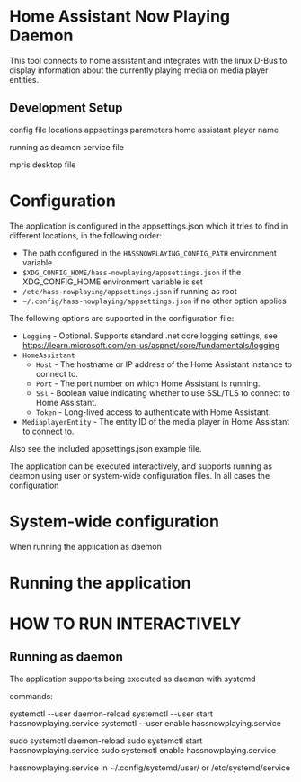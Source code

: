 # Home Assistant Now Playing Daemon

This tool connects to home assistant and integrates with the linux D-Bus to display information about the currently playing media on media player entities.

## Development Setup
config file locations
appsettings parameters
  home assistant
  player name

running as deamon
service file

mpris desktop file


# Configuration
The application is configured in the appsettings.json which it tries to find in different locations, in the following order:
- The path configured in the `HASSNOWPLAYING_CONFIG_PATH` environment variable
- `$XDG_CONFIG_HOME/hass-nowplaying/appsettings.json` if the XDG_CONFIG_HOME environment variable is set
- `/etc/hass-nowplaying/appsettings.json` if running as root
- `~/.config/hass-nowplaying/appsettings.json` if no other option applies

The following options are supported in the configuration file:
- `Logging` - Optional. Supports standard .net core logging settings, see https://learn.microsoft.com/en-us/aspnet/core/fundamentals/logging
- `HomeAssistant`
  - `Host` - The hostname or IP address of the Home Assistant instance to connect to.
  - `Port` - The port number on which Home Assistant is running.
  - `Ssl` - Boolean value indicating whether to use SSL/TLS to connect to Home Assistant.
  - `Token` - Long-lived access to authenticate with Home Assistant.
- `MediaplayerEntity` - The entity ID of the media player in Home Assistant to connect to.


Also see the included appsettings.json example file.



The application can be executed interactively, and supports running as deamon using user or system-wide configuration files. In all cases the configuration 




# System-wide configuration
When running the application as daemon




# Running the application
# HOW TO RUN INTERACTIVELY

## Running as daemon
The application supports being executed as daemon with systemd


commands:

systemctl --user daemon-reload
systemctl --user start hassnowplaying.service
systemctl --user enable hassnowplaying.service


sudo systemctl daemon-reload
sudo systemctl start hassnowplaying.service
sudo systemctl enable hassnowplaying.service


hassnowplaying.service in ~/.config/systemd/user/ or /etc/systemd/service